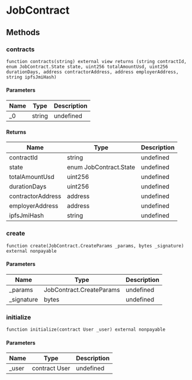 # JobContract









## Methods

### contracts

```solidity
function contracts(string) external view returns (string contractId, enum JobContract.State state, uint256 totalAmountUsd, uint256 durationDays, address contractorAddress, address employerAddress, string ipfsJmiHash)
```





#### Parameters

| Name | Type | Description |
|---|---|---|
| _0 | string | undefined |

#### Returns

| Name | Type | Description |
|---|---|---|
| contractId | string | undefined |
| state | enum JobContract.State | undefined |
| totalAmountUsd | uint256 | undefined |
| durationDays | uint256 | undefined |
| contractorAddress | address | undefined |
| employerAddress | address | undefined |
| ipfsJmiHash | string | undefined |

### create

```solidity
function create(JobContract.CreateParams _params, bytes _signature) external nonpayable
```





#### Parameters

| Name | Type | Description |
|---|---|---|
| _params | JobContract.CreateParams | undefined |
| _signature | bytes | undefined |

### initialize

```solidity
function initialize(contract User _user) external nonpayable
```





#### Parameters

| Name | Type | Description |
|---|---|---|
| _user | contract User | undefined |




